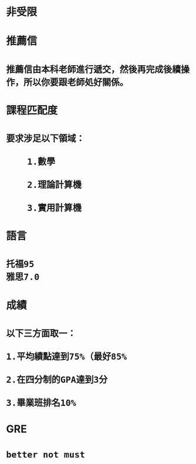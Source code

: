 <!--
 * @Author: eraDong qq1184434988@gmail.com
 * @Date: 2022-10-31 20:39:32
 * @LastEditors: eraDong qq1184434988@gmail.com
 * @LastEditTime: 2022-10-31 20:43:59
 * @FilePath: \RandomThings\Postgraduation\theChoicesOfSchool\Salzburg.md
 * @Description: 这是默认设置,请设置`customMade`, 打开koroFileHeader查看配置 进行设置: https://github.com/OBKoro1/koro1FileHeader/wiki/%E9%85%8D%E7%BD%AE
-->
<h1>非受限<h1>

<h1>推薦信<h1>

    推薦信由本科老師進行遞交，然後再完成後續操作，所以你要跟老師処好關係。

<h1>課程匹配度<h1>

    要求涉足以下領域：

        1.數學
        
        2.理論計算機

        3.實用計算機


<h1>語言<h1>

    托福95
    雅思7.0

<h1>成績<h1>

    以下三方面取一：
    
    1.平均績點達到75%（最好85%

    2.在四分制的GPA達到3分

    3.畢業班排名10%

<h1>GRE<h1>

    better not must
